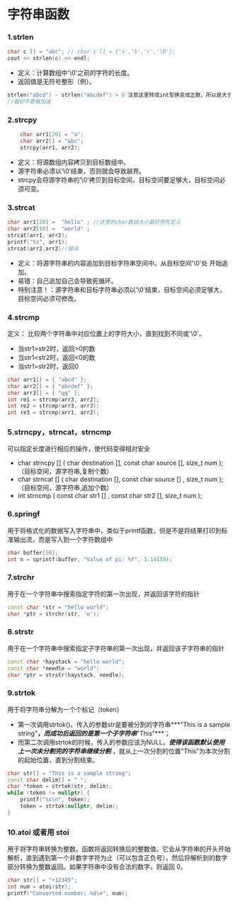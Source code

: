 # 字符串函数

### **1.strlen**
```cpp
char c [] = "abc"; // char c [] = {'a','b','c','\0'};
cout << strlen(c) << endl;
```

- 定义：计算数组中'\0'之前的字符的长度。
- 返回值是无符号整形（例）。
```cpp
strlen("abcd") - strlen("abcdef") > 0 注意这里转成int型换变成正数，所以是大于0
//最好不要做加减
```

### **2.strcpy**
```cpp
    char arr1[20] = "a";
    char arr2[] = "abc";
    strcpy(arr1, arr2);
```

- 定义：将源数组内容拷贝到目标数组中。
- 源字符串必须以‘\0’结束，否则就会导致越界。
- strcpy会将源字符串的‘\0’拷贝到目标空间，目标空间要足够大，目标空间必须可变。

### **3.strcat**
```cpp
char arr1[20] =  "hello" ; //这里的char数组大小最好预先定义
char arr2[10] =  "world" ;
strcat(arr1, arr2);
printf("%s", arr1);
strcat(arr2,arr2)//错误
```

- 定义：将源字符串的内容追加到目标字符串空间中。从目标空间'\0'处 开始追加。
- 易错：自己追加自己会导致死循环。
- 特别注意！：源字符串和目标字符串必须以‘\0’结束，目标空间必须足够大，目标空间必须可修改。


### **4.strcmp**

定义： 比较两个字符串中对应位置上的字符大小，直到找到不同或'\0'。

- 当str1>str2时，返回>0的数
- 当str1<str2时，返回<0的数
- 当str1=str2时，返回0
```cpp
char arr1[] = { "abcd" };
char arr2[] = { "abcdef" };
char arr3[] = { "qq" };
int re1 = strcmp(arr3, arr2);
int re2 = strcmp(arr3, arr3);
int re3 = strcmp(arr1, arr2);
```


### **5.strncpy，strncat，strncmp**

可以指定长度进行相应的操作，使代码变得相对安全

- char  strncpy [] ( char  destination [], const char  source [],  size_t num );（目标空间，源字符串,复制个数）
- char  strncat [] ( char  destination [], const char  source [] , size_t num );（目标空间，源字符串,追加个数）
- int strncmp ( const char  str1 [] , const char  str2 [], size_t num );

### **6.springf**

用于将格式化的数据写入字符串中，类似于printf函数，但是不是将结果打印到标准输出流，而是写入到一个字符数组中

```cpp
char buffer[50];
int n = sprintf(buffer, "Value of pi: %f", 3.14159);
```
### **7.strchr**

用于在一个字符串中搜索指定字符的第一次出现，并返回该字符的指针
```cpp
const char *str = "hello world";
char *ptr = strchr(str, 'o');
```

### **8.strstr**
用于在一个字符串中搜索指定子字符串的第一次出现，并返回该子字符串的指针
```cpp
const char *haystack = "hello world";
const char *needle = "world";
char *ptr = strstr(haystack, needle);
```


### **9.strtok**
用于将字符串分解为一个个标记（token）

- 第一次调用strtok()，传入的参数str是要被分割的字符串***"This is a sample string"***，而成功后返回的是第一个子字符串***"This"***；
- 而第二次调用strtok的时候，传入的参数应该为NULL，***使得该函数默认使用上一次未分割完的字符串继续分割*** ，就从上一次分割的位置"This"为本次分割的起始位置，直到分割结束。
```cpp
char str[] = "This is a sample string";
const char delim[] = " ";
char *token = strtok(str, delim);
while (token != nullptr) {
    printf("%s\n", token);
    token = strtok(nullptr, delim);
}
```


### **10.atoi 或者用 stoi** 
用于将字符串转换为整数。函数将返回转换后的整数值。它会从字符串的开头开始解析，直到遇到第一个非数字字符为止（可以包含正负号），然后将解析到的数字部分转换为整数返回。如果字符串中没有合法的数字，则返回 0。
```cpp
char str[] = "+12345";
int num = atoi(str);
printf("Converted number: %d\n", num);
```